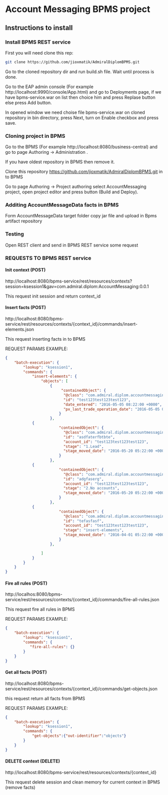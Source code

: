 # Account Messaging BPMS project

## Instructions to install

### Install BPMS REST service

First you will need clone this rep:
 ```sh
 git clone https://github.com/jioxmatik/AdmiralDiplomBPMS.git
 ```
Go to the cloned repository dir and run build.sh file. Wait until process is done.

Go to the EAP admin console (For example http://localhost:9990/console/App.html) and go to Deployments page, if we have bpms-service.war on list then choice him and press Replase button else press Add button.

In opened window we need choise file bpms-service.war on cloned repository in bin directory, press Next, turn on Enable checkbox and press save.

### Cloning project in BPMS

Go to the BPMS (For example http://localhost:8080/business-central) and go to page Authoring -> Administration .

If you have oldest repository in BPMS then remove it.

Clone this repository https://github.com/jioxmatik/AdmiralDiplomBPMS.git in to BPMS

Go to page Authoring -> Project authoring select AccountMessaging project, open project editor and press button (Build and Deploy).

### Additing AccountMessageData facts in BPMS

Form AccountMessageData target folder copy jar file and upload in Bpms artifact repository

### Testing

Open REST client and send in BPMS REST service some request 

### REQUESTS TO BPMS REST service

#### Init context (POST)

http://localhost:8080/bpms-service/rest/resources/contexts?session=ksession1&gav=com.admiral.diplom:AccountMessaging:0.0.1

This request init session and return context_id

#### Insert facts (POST)

http://localhost:8080/bpms-service/rest/resources/contexts/{context_id}/commands/insert-elements.json

This request inserting facts in to BPMS

REQUEST PARAMS EXAMPLE:

```json
{
    "batch-execution": {
        "lookup": "ksession1",
        "commands": {
            "insert-elements": {
                "objects": [
                    {
                         "containedObject": {
                          "@class": "com.admiral.diplom.accountmessaging.Account",
                          "id": "test123test123test123",
                          "date_entered": "2016-05-05 08:22:00 +0000",
                          "px_last_trade_operation_date": "2016-05-05 08:22:00 +0000"
                        }
                    },
		    {
                        "containedObject": {
                          "@class": "com.admiral.diplom.accountmessaging.PxCustomerStageAgregate",
                          "id": "asdfaterfbtbte",
                          "account_id": "test123test123test123",
                          "stage": "1.Lead",
                          "stage_moved_date": "2016-05-20 05:22:00 +0000",
                        }
                    },
 		    {
                        "containedObject": {
                          "@class": "com.admiral.diplom.accountmessaging.PxCustomerStageAgregate",
                          "id": "adgfaserg",
                          "account_id": "test123test123test123",
                          "stage": "2.No accounts",
                          "stage_moved_date": "2016-05-20 05:22:00 +0000",
                        }
                    },
 		    {
                        "containedObject": {
                          "@class": "com.admiral.diplom.accountmessaging.PxCustomerStageAgregate",
                          "id": "tefasfasf",
                          "account_id": "test123test123test123",
                          "stage": "insert-elements",
                          "stage_moved_date": "2016-04-01 05:22:00 +0000",
                        }
                    },

                ]
            }
        }
    }
}
```

#### Fire all rules (POST)

http://localhos:8080/bpms-service/rest/resources/contexts/{context_id}/commands/fire-all-rules.json

This request fire all rules in BPMS

REQUEST PARAMS EXAMPLE:

```json
{
    "batch-execution": {
        "lookup": "ksession1",
        "commands": {
           "fire-all-rules": {}
        }
    }
}
```

#### Get all facts (POST)

http://localhost:8080/bpms-service/rest/resources/contexts/{context_id}/commands/get-objects.json

this request return all facts from BPMS

REQUEST PARAMS EXAMPLE:

```json
{
    "batch-execution": {
        "lookup": "ksession1",
        "commands": {
            "get-objects":{"out-identifier":"objects"}
        }
    }
}
```

#### DELETE context (DELETE)

http://localhost:8080/bpms-service/rest/resources/contexts/{context_id}

This request delete session and clean memory for current context in BPMS (remove facts) 